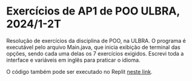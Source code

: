 # Exercícios de AP1 de POO ULBRA, 2024/1-2T
Resolução de exercícios da disciplina de POO, na ULBRA.
O programa é executável pelo arquivo Main.java, que inicia exibição de terminal das opções, sendo cada uma delas os 7 exercícios exigidos. Escrevi toda a interface e variáveis em inglês para praticar o idioma.

O código também pode ser executado no Replit [neste link](https://replit.com/@GeovaniLopesLop/ULBRAPOOAP1exercicios#Main.java).
